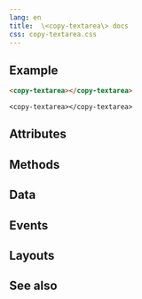 ```yaml
---
lang: en
title:  \<copy-textarea\> docs
css: copy-textarea.css
---
```


<main>

## Example

```html
<copy-textarea></copy-textarea>
```

```{=html}
<copy-textarea></copy-textarea>
```

## Attributes

## Methods

## Data

## Events

## Layouts

## See also

</main>

<script type="module">
import {CopyTextarea} from './CopyTextarea.js'

window.copyTextarea = document.querySelector('copy-textarea')
</script>
